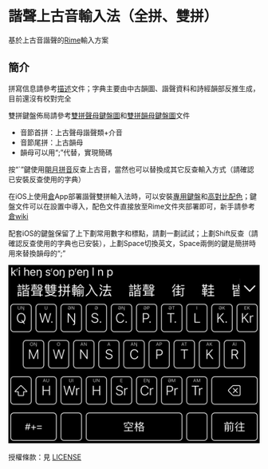 # 諧聲上古音輸入法（全拼、雙拼）

基於上古音諧聲的[Rime](https://rime.im)輸入方案

## 簡介

拼寫信息請參考[描述](src/description.md)文件；字典主要由中古韻圖、諧聲資料和詩經韻部反推生成，目前還沒有校對完全

雙拼鍵盤佈局請參考[雙拼聲母鍵盤圖](src/double_first_letter(consonant+medial).txt)和[雙拼韻母鍵盤圖](src/double_second_letter(rhyme).txt)文件
* 音節首拼：上古聲母諧聲類+介音
* 音節尾拼：上古韻母
* 韻母可以用“;”代替，實現簡碼

按“`”鍵使用[朙月拼音](https://github.com/rime/rime-luna-pinyin)反查上古音，當然也可以替換成其它反查輸入方式（請確認已安裝反查使用的字典）

在iOS上使用[倉](https://github.com/imfuxiao/Hamster)App部署諧聲雙拼輸入法時，可以安裝[專用鍵盤](hamster_supplements/clear_keyboard.custom.yaml)和[高對比配色](hamster_supplements/hamster_color_schemas.custom.yaml)；鍵盤文件可以在設置中導入，配色文件直接放至Rime文件夾部署即可，新手請參考[倉wiki](https://github.com/imfuxiao/Hamster/wiki)

配套iOS的鍵盤保留了上下劃常用數字和標點，請劃一劃試試；上劃Shift反查（請確認反查使用的字典也已安裝），上劃Space切換英文，Space兩側的鍵是簡拼時用來替換韻母的“;”

![iOS倉輸入法截圖](hamster_supplements/screenshot.jpeg)

授權條款：見 [LICENSE](LICENSE.txt)
